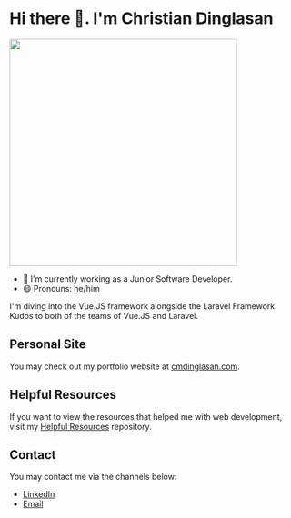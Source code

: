 # Hi there 👋. I'm Christian Dinglasan

<img src="https://github-readme-stats.vercel.app/api?username=cmdinglasan&show_icons=true&theme=bear" width="400"/>

- 🔭 I'm currently working as a Junior Software Developer.
- 😄 Pronouns: he/him

I'm diving into the Vue.JS framework alongside the Laravel Framework. Kudos to both of the teams of Vue.JS and Laravel.

## Personal Site

You may check out my portfolio website at [cmdinglasan.com](https://cmdinglasan.com/).

## Helpful Resources

If you want to view the resources that helped me with web development, visit my [Helpful Resources](https://github.com/cmdinglasan/Helpful-Resources) repository.

## Contact

You may contact me via the channels below:

- [LinkedIn](https://linkedin.com/cmdinglasan)
- [Email](dinglasanchristian@outlook.com)

<!--
**cmdinglasan/cmdinglasan** is a ✨ _special_ ✨ repository because its `README.md` (this file) appears on your GitHub profile.

Here are some ideas to get you started:

- 🔭 I’m currently working on ...
- 🌱 I’m currently learning ...
- 👯 I’m looking to collaborate on ...
- 🤔 I’m looking for help with ...
- 💬 Ask me about ...
- 📫 How to reach me: ...
- 😄 Pronouns: ...
- ⚡ Fun fact: ...
-->
